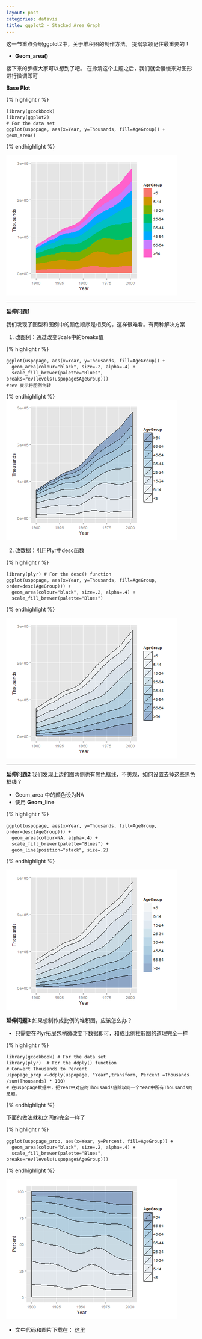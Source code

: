 ```yaml
---
layout: post
categories: datavis
title: ggplot2 - Stacked Area Graph
---
```


这一节重点介绍ggplot2中，关于堆积图的制作方法。
提纲挈领记住最重要的！

- **Geom_area()**

接下来的步骤大家可以想到了吧。
在拎清这个主题之后，我们就会慢慢来对图形进行微调即可

**Base Plot**

{% highlight r %}

	library(gcookbook) 
	library(ggplot2)
	# For the data set
	ggplot(uspopage, aes(x=Year, y=Thousands, fill=AgeGroup)) + geom_area()

{% endhighlight %}

![](/assets/images/ggplot2-stack/ZAghMVD.png)

---
**延伸问题1**

我们发现了图型和图例中的颜色顺序是相反的。这样很难看。有两种解决方案

1. 改图例：通过改变Scale中的breaks值

{% highlight r %}

	ggplot(uspopage, aes(x=Year, y=Thousands, fill=AgeGroup)) +
      geom_area(colour="black", size=.2, alpha=.4) +
	  scale_fill_brewer(palette="Blues", breaks=rev(levels(uspopage$AgeGroup)))
	#rev 表示将图例倒转

{% endhighlight %}
![](/assets/images/ggplot2-stack/G1umci8.png)

2. 改数据：引用Plyr中desc函数

{% highlight r %}

	library(plyr) # For the desc() function
	ggplot(uspopage, aes(x=Year, y=Thousands, fill=AgeGroup, order=desc(AgeGroup))) +
      geom_area(colour="black", size=.2, alpha=.4) +
      scale_fill_brewer(palette="Blues")

{% endhighlight %}

![](/assets/images/ggplot2-stack/xS9aP30.png)

---

**延伸问题2**
我们发现上边的图两侧也有黑色框线，不美观，如何设置去掉这些黑色框线？

- Geom_area 中的颜色设为NA
- 使用 **Geom_line**

{% highlight r %}

	ggplot(uspopage, aes(x=Year, y=Thousands, fill=AgeGroup, order=desc(AgeGroup))) +
      geom_area(colour=NA, alpha=.4) +
      scale_fill_brewer(palette="Blues") +
      geom_line(position="stack", size=.2)

{% endhighlight %}

![](/assets/images/ggplot2-stack/JUEp6T8.png)

**延伸问题3**
如果想制作成比例的堆积图，应该怎么办？

- 只需要在Plyr拓展包稍微改变下数据即可，和成比例柱形图的道理完全一样

{% highlight r %}

    library(gcookbook) # For the data set
    library(plyr)  # For the ddply() function
    # Convert Thousands to Percent
    uspopage_prop <-ddply(uspopage, "Year",transform, Percent =Thousands /sum(Thousands) * 100)
	# 在uspopage数据中，把Year中对应的Thousands值除以同一个Year中所有Thousands的总和。

{% endhighlight %}

下面的做法就和之间的完全一样了

{% highlight r %}

	ggplot(uspopage_prop, aes(x=Year, y=Percent, fill=AgeGroup)) +
      geom_area(colour="black", size=.2, alpha=.4) +
      scale_fill_brewer(palette="Blues", breaks=rev(levels(uspopage$AgeGroup)))


{% endhighlight %}


![](/assets/images/ggplot2-stack/dSxIwAu.png)



- 文中代码和图片下载在： [这里](http://pan.baidu.com/s/1nCMPq)








